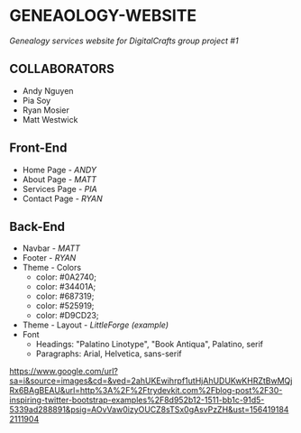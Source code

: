 # GENEAOLOGY-WEBSITE
*Genealogy services website for DigitalCrafts group project #1*

## COLLABORATORS
 * Andy Nguyen
 * Pia Soy
 * Ryan Mosier
 * Matt Westwick
 
 ## Front-End
 * Home Page - *ANDY*
 * About Page - *MATT*
 * Services Page - *PIA*
 * Contact Page - *RYAN*
 
 ## Back-End
 * Navbar - *MATT*
 * Footer - *RYAN*
 * Theme - Colors
   - color: #0A2740;
   - color: #34401A; 
   - color: #687319;
   - color: #525919;
   - color: #D9CD23;
 * Theme - Layout - *LittleForge (example)*
 * Font
   - Headings: "Palatino Linotype", "Book Antiqua", Palatino, serif
   - Paragraphs: Arial, Helvetica, sans-serif
 
 https://www.google.com/url?sa=i&source=images&cd=&ved=2ahUKEwihrpf1utHjAhUDUKwKHRZtBwMQjRx6BAgBEAU&url=http%3A%2F%2Ftrydevkit.com%2Fblog-post%2F30-inspiring-twitter-bootstrap-examples%2F8d952b12-1511-bb1c-91d5-5339ad288891&psig=AOvVaw0izyOUCZ8sTSx0gAsvPzZH&ust=1564191842111904
